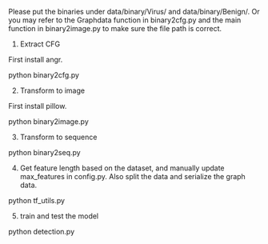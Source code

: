 

Please put the binaries under data/binary/Virus/ and data/binary/Benign/.
Or you may refer to the Graphdata function in binary2cfg.py and the main function in binary2image.py to make sure the file path is correct.

1.	Extract CFG

First install angr. 

python binary2cfg.py

2.	Transform to image

First install pillow. 

python binary2image.py

3.	Transform to sequence

python binary2seq.py

4.	Get feature length based on the dataset, and manually update max_features in config.py. Also split the data and serialize the graph data.

python tf_utils.py

5.	train and test the model

python detection.py
